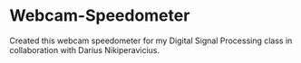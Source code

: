 # Webcam-Speedometer
Created this webcam speedometer for my Digital Signal Processing class in collaboration with Darius Nikiperavicius.
